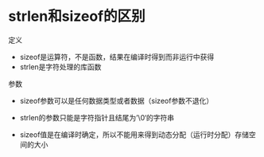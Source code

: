 # strlen和sizeof的区别

定义

- sizeof是运算符，不是函数，结果在编译时得到而非运行中获得
- strlen是字符处理的库函数



参数

- sizeof参数可以是任何数据类型或者数据（sizeof参数不退化）
- strlen的参数只能是字符指针且结尾为’\0‘的字符串



- sizeof值是在编译时确定，所以不能用来得到动态分配（运行时分配）存储空间的大小